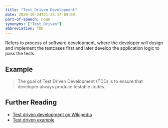 ```yaml
---
title: "Test Driven Development"
date: 2020-10-24T21:25:17-04:00
part-of-speech: noun
synonyms: ["Test Driven"]
abbreviation: TDD
---
```


Refers to process of software development, where the developer will design and implement the testcases first and later develop the application logic to pass the tests.

## Example

> The goal of Test Driven Development (TDD) is to ensure that developer always produce testable codes.

## Further Reading
- [Test driven development on Wikipedia](https://en.wikipedia.org/wiki/Test-driven_development)
- [Test driven example](https://www.guru99.com/test-driven-development.html)

